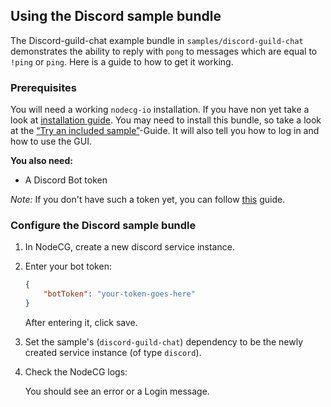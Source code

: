 ## Using the Discord sample bundle

The Discord-guild-chat example bundle in `samples/discord-guild-chat`
demonstrates the ability to reply with `pong` to messages which are equal to
`!ping` or `ping`. Here is a guide to how to get it working.

### Prerequisites

You will need a working `nodecg-io` installation. If you have non yet take a
look at [installation guide](../getting_started/install.md). You may need to
install this bundle, so take a look at the
[“Try an included sample”](../getting_started/try_example_bundle.md)-Guide. It
will also tell you how to log in and how to use the GUI.

**You also need:**

-   A Discord Bot token

_Note:_ If you don't have such a token yet, you can follow
[this](https://discordjs.guide/preparations/setting-up-a-bot-application.html)
guide.

### Configure the Discord sample bundle

1. In NodeCG, create a new discord service instance.
2. Enter your bot token:

    ```json
    {
        "botToken": "your-token-goes-here"
    }
    ```

    After entering it, click save.

3. Set the sample's (`discord-guild-chat`) dependency to be the newly created
   service instance (of type `discord`).
4. Check the NodeCG logs:

    You should see an error or a Login message.
